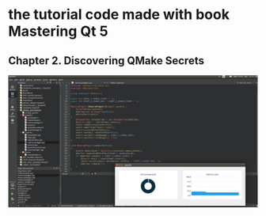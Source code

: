 # the tutorial code made with book Mastering Qt 5

## Chapter 2. Discovering QMake Secrets
![**Ch. 2 is done.PNG**](https://raw.githubusercontent.com/Evegen55/Qt_simple_gui/master/done.png)
